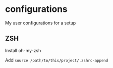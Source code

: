 # configurations
My user configurations for a setup

## ZSH

Install oh-my-zsh

Add `source /path/to/this/project/.zshrc-append`


